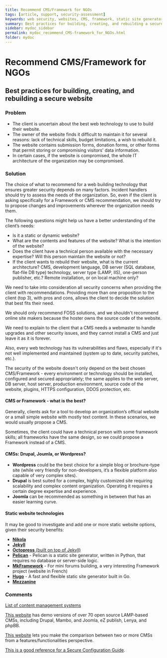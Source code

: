 ```yaml
---
title: Recommend CMS/Framework for NGOs
tags: [article, support, security-assessment]
keywords: web security, websites, CMS, framework, static site generators
summary: Best practices for building, creating, and rebuilding a secure website
sidebar: mydoc_sidebar
permalink: mydoc_recommend_CMS-framework_for_NGOs.html
folder: mydoc
---
```



# Recommend CMS/Framework for NGOs
## Best practices for building, creating, and rebuilding a secure website
### Problem

- The client is uncertain about the best web technology to use to build their website.
- The owner of the website finds it difficult to maintain it for several reasons: lack of technical skills, budget limitations, a wish to rebuild it.
- The website contains submission forms, donation forms, or other forms that permit storing or compromising visitors' data information.
- In certain cases, if the website is compromised, the whole IT architecture of the organization may be compromised.


### Solution

The choice of what to recommend for a web building technology that ensures greater security depends on many factors. Incident handlers should try to assess the needs of the organization. So, even if the client is asking specifically for a Framework or CMS recommendation, we should try to propose changes and improvements wherever the organization needs them.

The following questions might help us have a better understanding of the client’s needs: 

- Is it a static or dynamic website? 
- What are the contents and features of the website? What is the intention of the website?
- Does the client have a technical person available with the necessary expertise? Will this person maintain the website or not?
- If the client wants to rebuild their website, what is the current architecture? CMS, development language, DB server (SQL database, flat-file DB type) technology, server type (LAMP, IIS), one-person publisher, etc.? Remote installation, or on local machine only?

We need to take into consideration all security concerns when providing the client with recommendations. Providing more than one proposition to the client (top 3), with pros and cons, allows the client to decide the solution that best fits their need.

We should only recommend FOSS solutions, and we shouldn't recommend online site makers because the hoster owns the source code of the website.

We need to explain to the client that a CMS needs a webmaster to handle upgrades and other security issues, and they cannot install a CMS and just leave it as it is forever.

Also, every web technology has its vulnerabilities and flaws, especially if it's not well implemented and maintained (system up to date, security patches, etc.).

The security of the website doesn't only depend on the best chosen CMS/Framework - every environment or technology should be installed, configured and secured appropriately; the same applies to the web server, DB server, host server, production environment, source code of the website, plugins, HTTPS configuration, DDOS protection, etc.

#### CMS or Framework - what is the best?

Generally, clients ask for a tool to develop an organization’s official website or a small simple website with mostly text content. In these scenarios, we would usually propose a CMS. 

Sometimes, the client could have a technical person with some framework skills; all frameworks have the same design, so we could propose a Framework instead of a CMS.


#### CMSs: Drupal, Joumla, or Wordpress?

- **Wordpress** could be the best choice for a simple blog or brochure-type site (while very friendly for non-developers, it’s a flexible platform also capable of very complex sites).
- **Drupal** is best suited for a complex, highly customized site requiring scalability and complex content organization. Operating it requires a certain degree expertise and experience. 
- **Joomla** can be recommended as something in between that has an easier learning curve.


#### Static website technologies

It may be good to investigate and add one or more static website options, given their security benefits:

- [**Nikola**](https://getnikola.com/)
- [**Jekyll**](http://jekyllrb.com)
- [**Octopress** (built on top of Jekyll)](https://github.com/octopress/octopress)
- [**Pelican**](http://blog.getpelican.com/) - Pelican is a static site generator, written in Python, that requires no database or server-side logic.
- [**MkFramework**](http://mkframework.com/) - For mini forums building, a very interesting Framework project (website in French)
- [**Hugo**](https://gohugo.io/) - A fast and flexible static site generator built in Go.
- [**Mezzanine**](http://mezzanine.jupo.org/)


### Comments

[List of content management systems](https://en.wikipedia.org/wiki/List_of_content_management_systems)

[This website](https://www.opensourcecms.com) has demo versions of over 70 open source LAMP-based CMSs, including Drupal, Mambo, and Joomla, eZ publish, Lenya, and phpBB.

[This website](http://www.cmsmatrix.org/matrix/cms-matrix) lets you make the comparison between two or more CMSs from a features/functionalities perspective.

[This is a good reference for a Secure Configuration Guide](https://www.owasp.org/index.php/Secure_Configuration_Guide).

